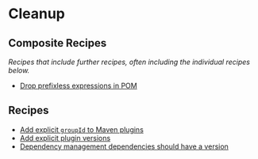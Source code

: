 # Cleanup

## Composite Recipes

_Recipes that include further recipes, often including the individual recipes below._

* [Drop prefixless expressions in POM](./prefixlessexpressions.md)

## Recipes

* [Add explicit `groupId` to Maven plugins](./explicitplugingroupid.md)
* [Add explicit plugin versions](./explicitpluginversion.md)
* [Dependency management dependencies should have a version](./dependencymanagementdependencyrequiresversion.md)



